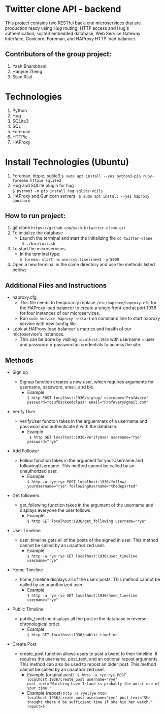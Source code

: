 Twitter clone API - backend
===============================
This project contains two RESTful back-end microservices that are production ready using Hug routing, HTTP access and Hug's authentication, sqlite3 embedded database, Web Service Gateway Interface, Gunicorn, Foreman, and HAProxy HTTP load balancer.

Contributors of the group project:  
---------------------------------- 
1) Yash Bhambhani
2) Hanyue Zheng
3) Sijan Rijal  
  
Technologies      
===============================
1) Python  
2) Hug  
3) SQLite3  
4) SQL  
5) Foreman  
6) HTTPie  
7) HAProxy

Install Technologies (Ubuntu)  
===============================
1) Foreman, httpie, sqlite3
   ``` $ sudo apt install --yes python3-pip ruby-foreman httpie sqlite3  ```
2) Hug and SQLite plugin for hug  
   ``` $ python3 -m pip install hug sqlite-utils ```  
3) HAProxy and Gunicorn servers
   ``` $ sudo apt install --yes haproxy gunicorn```

How to run project:
--------------------  
1) git clone ``` https://github.com/yash-b/twitter-clone.git ```      
2) To initialize the database
   - Launch the terminal and start the initializing file 
      ``` cd twitter-clone ```  
      ``` $ ./bin/init.sh```  
3) To start the microservices    
   - In the terminal type:  
      ``` $ foreman start -m users=1,timeline=3 -p 5000 ```  
4) Open a new terminal in the same directory and use the methods listed below;

Additional Files and Instructions
----------------------------------
- haproxy.cfg
   - This file needs to temporarily replace ``` /etc/haproxy/haproxy.cfg ``` for the HAProxy load balancer to create a single front-end at port 1936 for four instances of our microservices.
   - Run ``` sudo service haproxy restart ``` on command line to start haproxy service with new config file.
- Look at HAProxy load balancer's metrics and health of our microservice's instances.
   - This can be done by visiting ``` localhost:1935 ``` with username = user and password = password as credentials to access the site. 

Methods  
--------------  
- Sign up  
   - Signup function creates a new user, which requires arguments for username, password, email, and bio.  
      - Example  
      ``` $ http POST localhost:1936/signup/ username="ProfAvery" password="csufbackendclass" email="ProfAvery@gmail.com" ```  

- Verify User  
   -  verifyUser functon takes in the arguemnets of a username and password and authenticate it with the database.  
      - Exanple  
      ``` $ http GET localhost:1936/verifyUser username="rye" password="rye"```  

- Add Follower   
   - Follow function takes in the argument for yourUsername and followingUsername. This method cannot be called by an unauthorized user.  
      - Example  
      ``` $ http -a rye:rye POST localhost:1936/follow/ yourUsername="rye" followingUsername="thedeparted" ```  

- Get followers
   - get_following function takes in the argument of the username and displays everyone the user follows.  
      - Example  
      ``` $ http GET localhost:1936/get_following username="rye" ```  

- User Timeline  
   - user_timeline gets all of the posts of the signed in user. This method cannot be called by an unauthorized user.
      - Example  
      ``` $ http -a rye:rye GET localhost:1936/user_timeline username="rye" ```  

- Home Timeline  
   - home_timeline displays all of the users posts. This method cannot be called by an unauthorized user.  
      - Example  
      ``` $ http -a rye:rye GET localhost:1936/home_timeline username="rye" ```    

- Public Timeline  
   - public_timeLine displays all the post in the database in reverse-chronological order.  
      - Example  
      ``` $ http GET localhost:1936/public_timeline ```    

- Create Post  
   - create_post function allows users to post a tweet to their timeline. It requires the username, post_text, and an optional repost arguments. This method can also be used to repost an older post. This method cannot be called by an unauthorized user.
      - Example (original post)
      ``` $ http -a rye:rye POST localhost:1936/create_post username="rye" post_text="Watching Love Island is probably the worst use of your time."```
      - Example (repost)
      ``` http -a rye:rye POST localhost:1936/create_post username="rye" post_text="She thought there'd be sufficient time if she hid her watch." repost=6 ```
